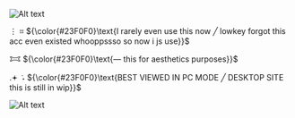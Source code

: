 ![Alt text](https://ik.imagekit.io/22tifjcqh/Untitled2_20251031085405.png)

⋮ ⌗ ${\color{#23F0F0}\text{I rarely even use this now ╱ lowkey forgot this acc even existed whooppssso so now i js use}}$

𐂯 ${\color{#23F0F0}\text{— this for aesthetics purposes}}$

.𖥔 ݁ ˖ ${\color{#23F0F0}\text{BEST VIEWED IN PC MODE ╱ DESKTOP SITE this is still in wip}}$

![Alt text](https://ik.imagekit.io/22tifjcqh/Untitled2_20251031085253.png)
